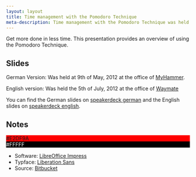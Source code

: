 ```yaml
---
layout: layout
title: Time management with the Pomodoro Technique
meta-description: Time management with the Pomodoro Technique was held by Matthias Günther on May and June 2012.
---
```


Get more done in less time. This presentation provides an overview of using the Pomodoro Technique.


## Slides

German Version: Was held at 9th of May, 2012 at the office of [MyHammer](http://www.my-hammer.de/).
<script src="http://speakerdeck.com/embed/506ff295dbcbfb000206ce63.js"></script>

English version: Was held the 5th of July, 2012 at the office of [Waymate](https://www.waymate.de/)
<script src="http://speakerdeck.com/embed/4ff67f67b5c17700210121d2.js"></script>

You can find the German slides on
[speakerdeck german](https://speakerdeck.com/u/wikimatze/p/time-management-with-the-pomodoro-technique-german-version)
and the English slides on
[speakerdeck english](https://speakerdeck.com/u/wikimatze/p/time-management-with-the-pomodoro-technique).


## Notes

<div class="color">
  <div style="background-color: #FF0000">#E2DF9A</div>
  <div style="background-color: black"><span style="color: white">#FFFFF</span></div>
</div>

<div class="clearer"></div>

- Software: [LibreOffice Impress](http://www.libreoffice.org/)
- Typface: [Liberation Sans](http://www.dafont.com/liberation-sans.font/)
- Source: [Bitbucket](https://bitbucket.org/wikimatze/presentations/src/25b62e459de2)


